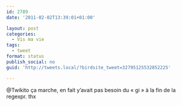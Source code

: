 ```yaml
---
id: 2789
date: '2011-02-02T13:39:01+01:00'

layout: post
categories:
  - Vis ma vie
tags:
  - tweet
format: status
publish_social: no
guid: 'http://tweets.local/?birdsite_tweet=32795125532852225'

---
```


@Twikito ça marche, en fait y’avait pas besoin du « gi » à la fin de la regexpr. thx